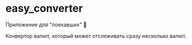 # easy_converter

Приложение для "поехавших" 🚜 

Конвертор валют, который может отслеживать сразу несколько валют.
